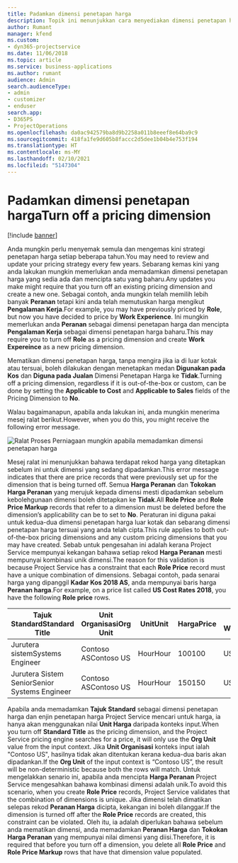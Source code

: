 ```yaml
---
title: Padamkan dimensi penetapan harga
description: Topik ini menunjukkan cara menyediakan dimensi penetapan harga dalam penyelesaian Project Service.
author: Rumant
manager: kfend
ms.custom:
- dyn365-projectservice
ms.date: 11/06/2018
ms.topic: article
ms.service: business-applications
ms.author: rumant
audience: Admin
search.audienceType:
- admin
- customizer
- enduser
search.app:
- D365PS
- ProjectOperations
ms.openlocfilehash: da0ac942579ba8d9b2258a011b8eeef8e64ba9c9
ms.sourcegitcommit: 418fa1fe9d605b8faccc2d5dee1b04b4e753f194
ms.translationtype: HT
ms.contentlocale: ms-MY
ms.lasthandoff: 02/10/2021
ms.locfileid: "5147304"
---
```

# <a name="turn-off-a-pricing-dimension"></a><span data-ttu-id="694b6-103">Padamkan dimensi penetapan harga</span><span class="sxs-lookup"><span data-stu-id="694b6-103">Turn off a pricing dimension</span></span>

[!include [banner](../includes/psa-now-project-operations.md)]

<span data-ttu-id="694b6-104">Anda mungkin perlu menyemak semula dan mengemas kini strategi penetapan harga setiap beberapa tahun.</span><span class="sxs-lookup"><span data-stu-id="694b6-104">You may need to review and update your pricing strategy every few years.</span></span> <span data-ttu-id="694b6-105">Sebarang kemas kini yang anda lakukan mungkin memerlukan anda memadamkan dimensi penetapan harga yang sedia ada dan mencipta satu yang baharu.</span><span class="sxs-lookup"><span data-stu-id="694b6-105">Any updates you make might require that you turn off an existing pricing dimension and create a new one.</span></span> <span data-ttu-id="694b6-106">Sebagai contoh, anda mungkin telah memilih lebih banyak **Peranan** tetapi kini anda telah memutuskan harga mengikut **Pengalaman Kerja**.</span><span class="sxs-lookup"><span data-stu-id="694b6-106">For example, you may have previously priced by **Role**, but now you have decided to price by **Work Experience**.</span></span> <span data-ttu-id="694b6-107">Ini mungkin memerlukan anda **Peranan** sebagai dimensi penetapan harga dan mencipta **Pengalaman Kerja** sebagai dimensi penetapan harga baharu.</span><span class="sxs-lookup"><span data-stu-id="694b6-107">This may require you to turn off **Role** as a pricing dimension and create **Work Expereince** as a new pricing dimension.</span></span> 

<span data-ttu-id="694b6-108">Mematikan dimensi penetapan harga, tanpa mengira jika ia di luar kotak atau tersuai, boleh dilakukan dengan menetapkan medan **Digunakan pada Kos** dan **Diguna pada Jualan** Dimensi Penetapan Harga ke **Tidak**.</span><span class="sxs-lookup"><span data-stu-id="694b6-108">Turning off a pricing dimension, regardless if it is out-of-the-box or custom, can be done by setting the **Applicable to Cost** and **Applicable to Sales** fields of the Pricing Dimension to **No**.</span></span>

<span data-ttu-id="694b6-109">Walau bagaimanapun, apabila anda lakukan ini, anda mungkin menerima mesej ralat berikut.</span><span class="sxs-lookup"><span data-stu-id="694b6-109">However, when you do this, you might receive the following error message.</span></span>

![Ralat Proses Perniagaan mungkin apabila memadamkan dimensi penetapan harga](media/Business-Process-Error.png)


<span data-ttu-id="694b6-111">Mesej ralat ini menunjukkan bahawa terdapat rekod harga yang ditetapkan sebelum ini untuk dimensi yang sedang dipadamkan.</span><span class="sxs-lookup"><span data-stu-id="694b6-111">This error message indicates that there are price records that were previously set up for the dimension that is being turned off.</span></span> <span data-ttu-id="694b6-112">Semua **Harga Peranan** dan **Tokokan Harga Peranan** yang merujuk kepada dimensi mesti dipadamkan sebelum kebolehgunaan dimensi boleh ditetapkan ke **Tidak**.</span><span class="sxs-lookup"><span data-stu-id="694b6-112">All **Role Price** and **Role Price Markup** records that refer to a dimension must be deleted before the dimension’s applicability can be to set to **No**.</span></span> <span data-ttu-id="694b6-113">Peraturan ini diguna pakai untuk kedua-dua dimensi penetapan harga luar kotak dan sebarang dimensi penetapan harga tersuai yang anda telah cipta.</span><span class="sxs-lookup"><span data-stu-id="694b6-113">This rule applies to both out-of-the-box pricing dimensions and any custom pricing dimensions that you may have created.</span></span> <span data-ttu-id="694b6-114">Sebab untuk pengesahan ini adalah kerana Project Service mempunyai kekangan bahawa setiap rekod **Harga Peranan** mesti mempunyai kombinasi unik dimensi.</span><span class="sxs-lookup"><span data-stu-id="694b6-114">The reason for this validation is because Project Service has a constraint that each **Role Price** record must have a unique combination of dimensions.</span></span> <span data-ttu-id="694b6-115">Sebagai contoh, pada senarai harga yang dipanggil **Kadar Kos 2018 AS**, anda mempunyai baris harga **Peranan harga**.</span><span class="sxs-lookup"><span data-stu-id="694b6-115">For example, on a price list called **US Cost Rates 2018**, you have the following **Role price** rows.</span></span> 

| <span data-ttu-id="694b6-116">Tajuk Standard</span><span class="sxs-lookup"><span data-stu-id="694b6-116">Standard Title</span></span>         | <span data-ttu-id="694b6-117">Unit Organisasi</span><span class="sxs-lookup"><span data-stu-id="694b6-117">Org Unit</span></span>    |<span data-ttu-id="694b6-118">Unit</span><span class="sxs-lookup"><span data-stu-id="694b6-118">Unit</span></span>   |<span data-ttu-id="694b6-119">Harga</span><span class="sxs-lookup"><span data-stu-id="694b6-119">Price</span></span>  |<span data-ttu-id="694b6-120">Mata Wang</span><span class="sxs-lookup"><span data-stu-id="694b6-120">Currency</span></span>  |
| -----------------------|-------------|-------|-------|----------|
| <span data-ttu-id="694b6-121">Jurutera sistem</span><span class="sxs-lookup"><span data-stu-id="694b6-121">Systems Engineer</span></span>|<span data-ttu-id="694b6-122">Contoso AS</span><span class="sxs-lookup"><span data-stu-id="694b6-122">Contoso US</span></span>|<span data-ttu-id="694b6-123">Hour</span><span class="sxs-lookup"><span data-stu-id="694b6-123">Hour</span></span>| <span data-ttu-id="694b6-124">100</span><span class="sxs-lookup"><span data-stu-id="694b6-124">100</span></span>|<span data-ttu-id="694b6-125">USD</span><span class="sxs-lookup"><span data-stu-id="694b6-125">USD</span></span>|
| <span data-ttu-id="694b6-126">Jurutera Sistem Senior</span><span class="sxs-lookup"><span data-stu-id="694b6-126">Senior Systems Engineer</span></span>|<span data-ttu-id="694b6-127">Contoso AS</span><span class="sxs-lookup"><span data-stu-id="694b6-127">Contoso US</span></span>|<span data-ttu-id="694b6-128">Hour</span><span class="sxs-lookup"><span data-stu-id="694b6-128">Hour</span></span>| <span data-ttu-id="694b6-129">150</span><span class="sxs-lookup"><span data-stu-id="694b6-129">150</span></span>| <span data-ttu-id="694b6-130">USD</span><span class="sxs-lookup"><span data-stu-id="694b6-130">USD</span></span>|


<span data-ttu-id="694b6-131">Apabila anda memadamkan **Tajuk Standard** sebagai dimensi penetapan harga dan enjin penetapan harga Project Service mencari untuk harga, ia hanya akan menggunakan nilai **Unit Harga** daripada konteks input.</span><span class="sxs-lookup"><span data-stu-id="694b6-131">When you turn off **Standard Title** as the pricing dimension, and the Project Service pricing engine searches for a price, it will only use the **Org Unit** value from the input context.</span></span> <span data-ttu-id="694b6-132">Jika **Unit Organisasi** konteks input ialah "Contoso US", hasilnya tidak akan ditentukan kerana kedua-dua baris akan dipadankan.</span><span class="sxs-lookup"><span data-stu-id="694b6-132">If the **Org Unit** of the input context is “Contoso US”, the result will be non-deterministic because both the rows will match.</span></span> <span data-ttu-id="694b6-133">Untuk mengelakkan senario ini, apabila anda mencipta **Harga Peranan** Project Service mengesahkan bahawa kombinasi dimensi adalah unik.</span><span class="sxs-lookup"><span data-stu-id="694b6-133">To avoid this scenario, when you create **Role Price** records, Project Service validates that the combination of dimensions is unique.</span></span> <span data-ttu-id="694b6-134">Jika dimensi telah dimatikan selepas rekod **Peranan Harga** dicipta, kekangan ini boleh dilanggar.</span><span class="sxs-lookup"><span data-stu-id="694b6-134">If the dimension is turned off after the **Role Price** records are created, this constraint can be violated.</span></span> <span data-ttu-id="694b6-135">Oleh itu, ia adalah diperlukan bahawa sebelum anda mematikan dimensi, anda memadamkan **Peranan Harga** dan **Tokokan Harga Peranan** yang mempunyai nilai dimensi yang diisi.</span><span class="sxs-lookup"><span data-stu-id="694b6-135">Therefore, it is required that before you turn off a dimension, you delete all **Role Price** and **Role Price Markup** rows that have that dimension value populated.</span></span>

